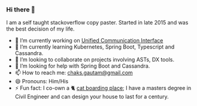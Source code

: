 ### Hi there 👋
I am a self taught stackoverflow copy paster. Started in late 2015 and was the best decision of my life.

- 🔭 I’m currently working on [Unified Communication Interface](https://github.com/Samagra-Development/UCI)
- 🌱 I’m currently learning Kubernetes, Spring Boot, Typescript and Cassandra.
- 👯 I’m looking to collaborate on projects involving ASTs, DX tools.
- 🤔 I’m looking for help with Spring Boot and Cassandra.
- 📫 How to reach me: chaks.gautam@gmail.com
- 😄 Pronouns: Him/His
- ⚡ Fun fact: I co-own a 🐈 [cat boarding place](https://bookcatinn.wixsite.com/catinndelhi); I have a masters degree in Civil Engineer and can design your house to last for a century.
